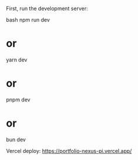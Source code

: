 First, run the development server:

bash
npm run dev
# or
yarn dev
# or
pnpm dev
# or
bun dev


Vercel deploy: https://portfolio-nexus-pi.vercel.app/

